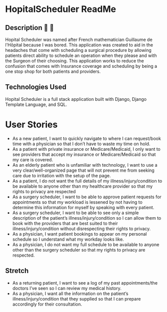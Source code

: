 # HopitalScheduler ReadMe
## Description :calendar: :face_with_head_bandage:
Hopital Scheduler was named after French mathematician Guillaume de l'Hôpital because I was bored. This application was created to aid in the headaches that come with scheduling a surgical procedure by allowing patients direct ability to schedule an operation when they please and with the Surgeon of their choosing. This application works to reduce the confusion that comes with Insurance coverage and scheduling by being a one stop shop for both patients and providers.

## Technologies Used 
Hopital Scheduler is a full stack application built with Django, Django Template Language, and SQL.
# User Stories 
- As a new patient, I want to quickly navigate to where I can request/book time with a physician so that I don’t have to waste my time on hold.
- As a patient with private insurance or Medicare/Medicaid, I only want to see providers that accept my insurance or Medicare/Medicaid so that my care is covered.
- As an elderly patient who is unfamiliar with technology, I want to use a very clear/well-organized page that will not prevent me from seeking care due to irritation with the setup of the page.
- As a patient, I do not want the full details of my illness/injury/condition to be available to anyone other than my healthcare provider so that my rights to privacy are respected
- As a surgery scheduler, I want to be able to approve patient requests for appointments so that my workload is lessened by not having to determine this information for myself by speaking with every patient.
- As a surgery scheduler, I want to be able to see only a simple description of the patient’s illness/injury/condition so I can allow them to book with the providers that are best suited to their illness/injury/condition without disrespecting their rights to privacy.
- As a physician, I want patient bookings to appear on my personal schedule so I understand what my workday looks like.
- As a physician, I do not want my full schedule to be available to anyone other than the surgery scheduler so that my rights to privacy are respected.
## Stretch 
- As a returning patient, I want to see a log of my past appointments/the doctors I’ve seen so I can review my medical history.
- As a physician, I want all the information on the patient’s illness/injury/condition that they supplied so that I can prepare accordingly for their consultation.
